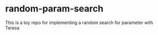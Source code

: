 # random-param-search
This is a toy repo for implementing a random search for parameter with Teresa
